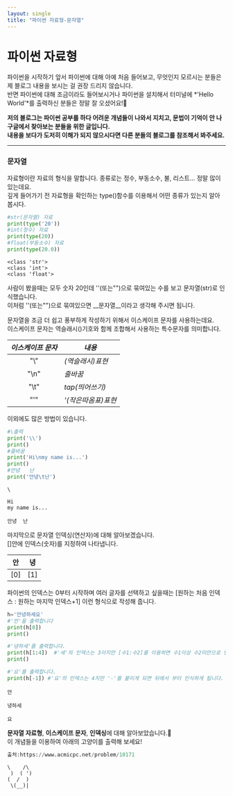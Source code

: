 ```yaml
---
layout: single
title: "파이썬 자료형-문자열"
---
```


# 파이썬 자료형
파이썬을 시작하기 앞서 파이썬에 대해 아예 처음 들어보고, 무엇인지 모르시는 분들은 제 블로그 내용을 보시는 걸 권장 드리지 않습니다.  
반면 파이썬에 대해 조금이라도 들어보시거나 파이썬을 설치해서 터미널에 *'Hello World'*를 출력하신 분들은 정말 잘 오셨어요!🥳  

__저의 블로그는 파이썬 공부를 하다 어려운 개념들이 나와서 지치고, 문법이 기억이 안 나 구글에서 찾아보는 분들을 위한 글입니다.  
내용을 보다가 도저히 이해가 되지 않으시다면 다른 분들의 블로그를 참조해서 봐주세요.__  
***
### 문자열
자료형이란 자료의 형식을 말합니다. 종류로는 정수, 부동소수, 불, 리스트... 정말 많이 있는데요.  
깊게 들어가기 전 자료형을 확인하는 type()함수를 이용해서 어떤 종류가 있는지 알아봅시다.  


```python
#str(문자열) 자료
print(type('20'))
#int(정수) 자료
print(type(20))
#float(부동소수) 자료
print(type(20.0))
```

    <class 'str'>
    <class 'int'>
    <class 'float'>
    

사람이 봤을때는 모두 숫자 20인데 ''(또는"")으로 묶여있는 수를 보고 문자열(str)로 인식했습니다.  
이처럼 ''(또는"")으로 묶여있으면 __문자열__이라고 생각해 주시면 됩니다.

문자열을 조금 더 쉽고 풍부하게 작성하기 위해서 이스케이프 문자를 사용하는데요.  
이스케이프 문자는 역슬래시(\)기호와 함께 조합해서 사용하는 특수문자를 의미합니다. 


|*이스케이프 문자*|*내용*|
|:-------------:|----|
|"\\\"|*\(역슬래시)표현*|
|"\n"|*줄바꿈*|
|"\t"|*tap(띄어쓰기)*|
|"\'"|*'(작은따옴표)표현*|
이외에도 많은 방법이 있습니다.


```python
#\출력
print('\\')
print()
#줄바꿈
print('Hi\nmy name is...')
print()
#안녕   난
print('안녕\t난')
```

    \
    
    Hi
    my name is...
    
    안녕	난
    

마지막으로 문자열 인덱싱(연산자)에 대해 알아보겠습니다.  
[]안에 인덱스(숫자)를 지정하여 나타냅니다.

|안|녕|
|:-:|:-:|
|[0]|[1]|

파이썬의 인덱스는 0부터 시작하며 여러 글자를 선택하고 싶을때는 [원하는 처음 인덱스 : 원하는 마지막 인덱스+1] 이런 형식으로 작성해 줍니다.


```python
h='안녕하세요'
#'안'을 출력합니다
print(h[0])
print()

#'녕하세'를 출력합니다.
print(h[1:4])  #'세'의 인덱스는 3이지만 [수1:수2]를 이용하면 수1이상 수2미만으로 인식되기 때문에 원하는 인덱스 +1을(3+1=4) 합니다
print()

#'요'를 출력합니다.
print(h[-1]) #'요'의 인덱스는 4지만 '-'를 붙이게 되면 뒤에서 부터 인식하게 됩니다.  
```

    안
    
    녕하세
    
    요
    

**문자열 자료형**, **이스케이프 문자**, **인덱싱**에 대해 알아보았습니다.👏  
이 개념들을 이용하여 아래의 고양이를 출력해 보세요!  



```python
출처:https://www.acmicpc.net/problem/10171
```

    \    /\
     )  ( ')
    (  /  )
     \(__)|
    
